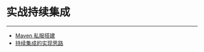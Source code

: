 # 实战持续集成

---

* [Maven 私服搭建](/chapter22/实战持续集成/Maven私服搭建.md)
* [持续集成的实现思路](/chapter22/实战持续集成/持续集成的实现思路.md)